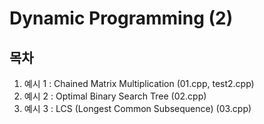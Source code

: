 # Dynamic Programming (2)

## 목차

1. 예시 1 : Chained Matrix Multiplication (01.cpp, test2.cpp)
2. 예시 2 : Optimal Binary Search Tree (02.cpp)
3. 예시 3 : LCS (Longest Common Subsequence) (03.cpp)